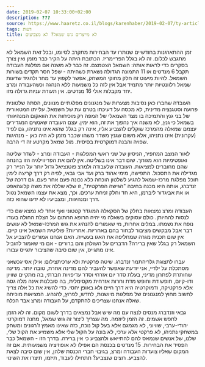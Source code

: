 ```yaml
---
date: 2019-02-07 10:33:00+02:00
description: ???
source: https://www.haaretz.co.il/blogs/karenhaber/2019-02-07/ty-article/0000017f-f894-d460-afff-fbf6dc3b0000
tags: דעות
title: לא מייצרים גוש שמאל? לא מצביעים
---
```


זמן ההתארגנות בחודשיים שנותרו עד הבחירות מתקרב לסיומו, ובכל זאת השמאל לא מתגבש לכלום. זה לא בגלל הפריימריז. הכתובת היתה על הקיר כבר מזמן ואין צורך בסקרים כדי לראות אותה: השמאל הצטמצם. זה כבר לא משנה אם מפלגת העבודה תקבל 6 מנדטים או 11 התמונה הגדולה נשארת כשהיתה - שפל חסר תקדים בשורות השמאל. להיות מיעוט זה חלק מחוקי המשחק, אפשר לקפוץ עד מחר ולהגיד שדעות שמאל רלוונטיות יותר מתמיד אבל אין לזה כל משמעות ללא הנהגה וכשהעבודה ומרצ יחד מקבלות אולי 16 מנדטים. אין תעודת עניות גדולה מזו.

העובדה שחברו כאן נסיבות מצערות של מנגנונים מפלגתיים מנוונים, הסתה שלטונית פרועה וסטגנציה מדינית, לא מכסה על דעיכתו בטרם עת של השמאל. עלייתו המטאורית של בני גנץ והתמיכה בו מצד השמאלי של המפה רק מוכיחות את הוואקום המנהיגותי בשמאל כי גנץ, לא משנה איך נהפוך את זה, הוא ימין. עצם העובדה שאנשים המגדירים עצמם שמאלה מהמרכז שוקלים להצביע אליו, אינה רק בגלל שהוא אינו נתניהו, גם לפיד (עקרונית) אינו נתניהו, אלא משום שגנץ משדר משהו שכבר מזמן לא היה כאן - מנהיגות שפויה והבנה דמוקרטית בסיסית. מול שמאל מקרטע זה די הרבה.

לאור המצב המחפיר, הניסיון של שני ראשי המפלגות - העבודה ומרצ - לשדר שליטה ואופטימיות הוא מגוחך. שום דבר אינו בשליטה. אין להם את הפריווילגיה הזו בהנחה שהם מחוברים למציאות. העובדה שלעבודה ולמרצ פוטנציאל גדול יותר על הנייר רק מגדילה את התסכול. התפישה, מימי אהוד ברק ועד אבי גבאי, לפיה רק דרך קריצה לימין תוכל מפלגת מרכז-שמאל להגיע לשלטון הוכחה כלא נכונה פעם אחר פעם. גם דרכה של זנדברג, אותה היא מכנה בחיבה "הגישה הפרקטית", זו שלא שללה את משה קלוגהאפט או את אביגדור ליברמן, היא חד וחלק זניחת ערכים. וכך, מצא את עצמו השמאל נטול דרך ומנהיגות, ומצביעיו לא ידעו שהוא כזה.

העבודה ומרצ נמצאות בחלק של הסקאלה המוגדר קטטוני ואף אחד לא נמצא שם כדי לנסות להחיותן. כולם עסוקים בשאלה מי יהיה הרופא החתום על הצלת החולה בעודו נופח את נשמתו. במלים אחרות, מי שאמורים להנהיג את גוש המרכז-שמאל לא עושים דבר אבל מבקשים מציבור לבחור בהם באחריות. אחריות? פוליטית השמאל אינו קיים. אין שום תכנית מגרה שמחליפה את האגו בעשייה. האם אנחנו אמורים להצביע אל השמאל רק בגלל שאין ברירה? הדברים על השולחן והם ברורים - אם מי שאמור להוביל אינו מתגייס, אין שום סיבה שהציבור יתגייס עבורו.

 עברו לתצוגת גלריהתמר זנדברג. שיטה פרקטית ולא ערכיתצילום: אילן אסייגכשאני מסתכלת על ילדיי, אני יודעת שאפשר להעביר להם מדינה אחרת, טובה יותר. מדינה שחותרת לפתרון מדיני, בעלת סדר יום אזרחי וסדר עדיפויות חברתי, בה מתקיים שוויון ודו-קיום, חופש דת וחופש מדת וחרות אזרחית מקסימלית, בה סובלנות אינה מלה גסה אלא פרקטיקה, ודמוקרטיה היא דרך חיים ולא באופן יחסי. כדי להשיג את כל אלה צריך לחשוב מחוץ למנגנונים של מפלגות מיושנות, לחדש, לפרוץ, להנהיג. המציאות מוכיחה שאלה אנחנו שצריכים להתקדם, על העבודה ומרצ אבד הכלח.

גבאי וזנדברג מנסים לנצח עם מה שיש אבל נמצאים בדרך לשום מקום. זה לא הזמן לחפש אשמים. זה הזמן ליוזמה. מה שצריך ליצור זה גוש שמאל, מחנה דמוקרטי יהודי-ערבי, שוויוני, לא מגמגם אלא בעל קול נוכח, כזה שאינו מאמץ ז'רגונים ומשחק במשחקי נתניהו, לא פרקטי אלא ערכי, לא בונה על הקול שלי אלא משמיע את הקול שלי, שלנו, של אנשים שנמאס להם להתייאש ולהצביע כי אין ברירה. בדרך הזו - השמאל כבר הפסיד את הבחירות. 15 מנדטים בכנסת הם אפילו לא אופוזיציה משמעותית. אם זה המקום שאליו צועדות העבודה ומרצ, בגיבוי חברי הכנסת שלהן, אין שום סיבה לצאת להצביע. רוצים שנצביע? תתחילו לעבוד, תיזמו, תיצרו את השינוי.